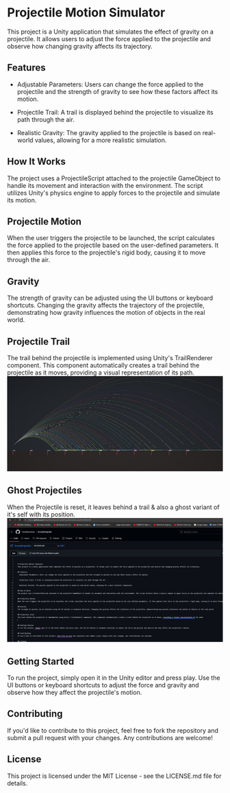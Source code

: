 

# Projectile Motion Simulator
This project is a Unity application that simulates the effect of gravity on a projectile. It allows users to adjust the force applied to the projectile and observe how changing gravity affects its trajectory.

## Features
- Adjustable Parameters: Users can change the force applied to the projectile and the strength of gravity to see how these factors affect its motion.

- Projectile Trail: A trail is displayed behind the projectile to visualize its path through the air.

- Realistic Gravity: The gravity applied to the projectile is based on real-world values, allowing for a more realistic simulation.

## How It Works
The project uses a ProjectileScript attached to the projectile GameObject to handle its movement and interaction with the environment. The script utilizes Unity's physics engine to apply forces to the projectile and simulate its motion.

## Projectile Motion
When the user triggers the projectile to be launched, the script calculates the force applied to the projectile based on the user-defined parameters. It then applies this force to the projectile's rigid body, causing it to move through the air.

## Gravity
The strength of gravity can be adjusted using the UI buttons or keyboard shortcuts. Changing the gravity affects the trajectory of the projectile, demonstrating how gravity influences the motion of objects in the real world.

## Projectile Trail
The trail behind the projectile is implemented using Unity's TrailRenderer component. This component automatically creates a trail behind the projectile as it moves, providing a visual representation of its path.
![alt text](./images/image.png)

## Ghost Projectiles
When the Projectile is reset, it leaves behind a trail & also a ghost variant of it's self with its position.
![alt text](./images/image2.png)

## Getting Started
To run the project, simply open it in the Unity editor and press play. Use the UI buttons or keyboard shortcuts to adjust the force and gravity and observe how they affect the projectile's motion.

## Contributing
If you'd like to contribute to this project, feel free to fork the repository and submit a pull request with your changes. Any contributions are welcome!

## License
This project is licensed under the MIT License - see the LICENSE.md file for details.